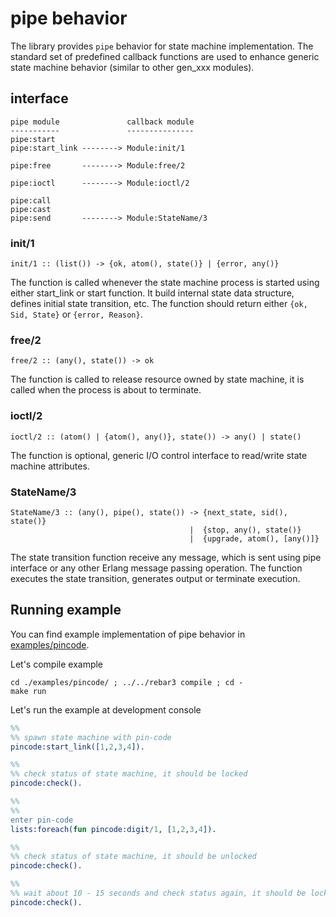# pipe behavior

The library provides `pipe` behavior for state machine implementation. The standard set of predefined callback functions are used to enhance generic state machine behavior (similar to other gen_xxx modules).

## interface

```
pipe module               callback module
-----------               ---------------
pipe:start
pipe:start_link --------> Module:init/1

pipe:free       --------> Module:free/2

pipe:ioctl      --------> Module:ioctl/2

pipe:call
pipe:cast
pipe:send       --------> Module:StateName/3
```

### init/1 

```
init/1 :: (list()) -> {ok, atom(), state()} | {error, any()}
```

The function is called whenever the state machine process is started using either start_link or start function. It build internal state data structure, defines initial state transition, etc. The function should return either `{ok, Sid, State}` or `{error, Reason}`. 


### free/2 

```
free/2 :: (any(), state()) -> ok
```

The function is called to release resource owned by state machine, it is called when the process is about to terminate.


### ioctl/2

```
ioctl/2 :: (atom() | {atom(), any()}, state()) -> any() | state()
```

The function is optional, generic I/O control interface to read/write state machine attributes. 


### StateName/3 

```
StateName/3 :: (any(), pipe(), state()) -> {next_state, sid(), state()} 
                                        |  {stop, any(), state()} 
                                        |  {upgrade, atom(), [any()]}
```
 
The state transition function receive any message, which is sent using pipe interface or any other Erlang message passing operation. The function executes the state transition, generates output or terminate execution. 


## Running example

You can find example implementation of pipe behavior in [examples/pincode](../examples/pincode).

Let's compile example
```
cd ./examples/pincode/ ; ../../rebar3 compile ; cd -
make run
```

Let's run the example at development console

```erlang
%%
%% spawn state machine with pin-code
pincode:start_link([1,2,3,4]).

%%
%% check status of state machine, it should be locked
pincode:check().

%%
%%
enter pin-code
lists:foreach(fun pincode:digit/1, [1,2,3,4]).

%%
%% check status of state machine, it should be unlocked
pincode:check().

%%
%% wait about 10 - 15 seconds and check status again, it should be locked
pincode:check().

```
